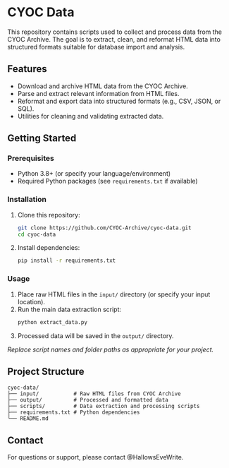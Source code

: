 # CYOC Data

This repository contains scripts used to collect and process data from the CYOC Archive. The goal is to extract, clean, and reformat HTML data into structured formats suitable for database import and analysis.

## Features

- Download and archive HTML data from the CYOC Archive.
- Parse and extract relevant information from HTML files.
- Reformat and export data into structured formats (e.g., CSV, JSON, or SQL).
- Utilities for cleaning and validating extracted data.

## Getting Started

### Prerequisites

- Python 3.8+ (or specify your language/environment)
- Required Python packages (see `requirements.txt` if available)

### Installation

1. Clone this repository:
    ```sh
    git clone https://github.com/CYOC-Archive/cyoc-data.git
    cd cyoc-data
    ```
2. Install dependencies:
    ```sh
    pip install -r requirements.txt
    ```

### Usage

1. Place raw HTML files in the `input/` directory (or specify your input location).
2. Run the main data extraction script:
    ```sh
    python extract_data.py
    ```
3. Processed data will be saved in the `output/` directory.

_Replace script names and folder paths as appropriate for your project._

## Project Structure

```
cyoc-data/
├── input/           # Raw HTML files from CYOC Archive
├── output/          # Processed and formatted data
├── scripts/         # Data extraction and processing scripts
├── requirements.txt # Python dependencies
└── README.md
```

## Contact

For questions or support, please contact @HallowsEveWrite.
